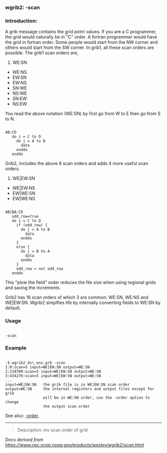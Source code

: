 
### wgrib2: -scan



### Introduction:



A grib message contains the grid point values. If you are a C programmer, the grid would
naturally be in "C" order. A fortran programmer would have the grid in fortran order. 
Some people would start from the NW corner and others would start from the SW corner.
In grib1, all these scan orders are possible. The grib1 scan orders are, 

1. WE:SN
- WE:NS
- EW:SN
- EW:NS
- SN:WE
- NS:WE
- SN:EW
- NS:EW

 

You read the above notation (WE:SN) by first go from W to E then go from S to N.


```

AB:CD
   do i = C to D
     do j = A to B
       data
     enddo
   enddo

```


Grib2, includes the above 8 scan orders and adds 4 more useful
scan orders.

1. WE|EW:SN
- WE|EW:NS
- EW|WE:SN
- EW|WE:NS



```

AB|BA:CD
   odd_row=true
   do i = C to D
     if (odd_row) {
       do j = A to B
         data
       enddo
     }
     else {
       do j = B to A
         data
       enddo
     }
     odd_row = not odd_row
   enddo

```


This "plow the field" order reduces the file size when using
regional grids and saving the increments.




Grib2 has 16 scan orders of which 3 are common: WE:SN, WE:NS and WE|EW:SN.
Wgrib2 simplfies life by internally converting fields to WE:SN by default.

### Usage




```

-scan

```

### Example




```

-$ wgrib2 ds\_ens.grb -scan
1:0:scan=5 input=WE|EW:SN output=WE:SN
2:218709:scan=5 input=WE|EW:SN output=WE:SN
3:434276:scan=5 input=WE|EW:SN output=WE:SN
...
input=WE|EW:SN   the grib file is in WE|EW:SN scan order
output=WE:SN     the internal registers and output files except for grib
                 will be in WE:SN order, use the -order option to change
                 the output scan order

```


See also: 
[-order](./order.html),










----

>Description: inv          scan order of grid

_Docs derived from <https://www.cpc.ncep.noaa.gov/products/wesley/wgrib2/scan.html>_